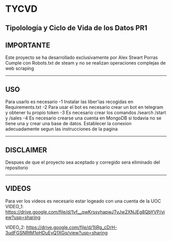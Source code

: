 # TYCVD
Tipolología y Ciclo de Vida de los Datos PR1
------------------------
IMPORTANTE
------------------------
Este proyecto se ha desarrollado exclusivamente por Alex Stwart Porras
Cumple con Robots.txt de steam y no se realizan operaciones complejas de 
web scraping

----------------
USO
----------------

Para usarlo es necesario
-1 Instalar las liber'ias recogidas en Requirements.txt
-2 Para usar el bot es necesario crear un bot en telegram y obtener tu propio token
-3 Es necesario crear los comandos /search /start y /sales
-4 Es necesario crearse una cuenta en MongoDB si todavia no se tiene una y crear 
una base de datos. Establecer la conexion adecuadamente segun las instrucciones de la
pagina


--------------------
DISCLAIMER
-------------------

Despues de que el proyecto sea aceptado y corregido sera eliminado del repositorio


--------------------
VIDEOS
--------------------

Para ver los videos es necesario estar logeado con una cuenta de la UOC
VIDEO_1: https://drive.google.com/file/d/1vf__qwKrssyhapwJTvJw2XNJEg8QbYVP/view?usp=sharing

VIDEO_2: https://drive.google.com/file/d/1IiRg_cDrH-3udFGSNRtM1pHDuEyQ1XGq/view?usp=sharing
